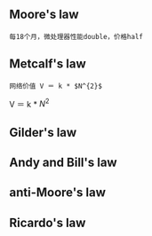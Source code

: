 ## Moore's law
```
每18个月，微处理器性能double，价格half
```
## Metcalf's law
```
网络价值 V ＝ k * $N^{2}$
```
V ＝ k * $N^2$
## Gilder's law
## Andy and Bill's law
## anti-Moore's law
## Ricardo's law
